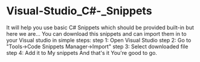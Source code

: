 # Visual-Studio_C#-_Snippets
It will help you use basic C# Snippets which should be provided built-in but here we are...
You can download this snippets and can import them in to your Visual studio in simple steps:
step 1: Open Visual Studio
step 2: Go to "Tools->Code Snippets Manager->Import"
step 3: Select downloaded file
step 4: Add it to My snippets
And that's it You're good to go.
